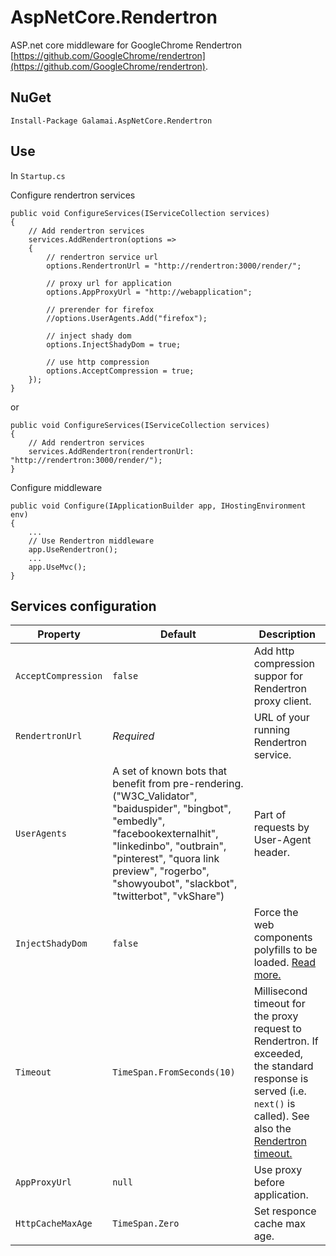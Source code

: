 # AspNetCore.Rendertron
ASP.net core middleware for GoogleChrome Rendertron [https://github.com/GoogleChrome/rendertron](https://github.com/GoogleChrome/rendertron).

## NuGet
`Install-Package Galamai.AspNetCore.Rendertron`

## Use
In `Startup.cs`

Configure rendertron services

    public void ConfigureServices(IServiceCollection services)
    {
        // Add rendertron services
		services.AddRendertron(options =>
		{
			// rendertron service url
			options.RendertronUrl = "http://rendertron:3000/render/";

			// proxy url for application
			options.AppProxyUrl = "http://webapplication";

			// prerender for firefox
			//options.UserAgents.Add("firefox");

			// inject shady dom
			options.InjectShadyDom = true;
			
			// use http compression
			options.AcceptCompression = true;
		});
    }
	
or

	public void ConfigureServices(IServiceCollection services)
    {
        // Add rendertron services
		services.AddRendertron(rendertronUrl: "http://rendertron:3000/render/");
    }

    
Configure middleware

    public void Configure(IApplicationBuilder app, IHostingEnvironment env)
    {
        ...
        // Use Rendertron middleware
        app.UseRendertron();
        ...
        app.UseMvc();
    }

## Services configuration

| Property | Default | Description |
| -------- | ------- | ----------- |
| `AcceptCompression` | `false` | Add http compression suppor for Rendertron proxy client. |
| `RendertronUrl` | *Required* | URL of your running Rendertron service. |
| `UserAgents` | A set of known bots that benefit from pre-rendering. ("W3C_Validator", "baiduspider", "bingbot", "embedly", "facebookexternalhit", "linkedinbo", "outbrain", "pinterest", "quora link preview", "rogerbo", "showyoubot", "slackbot", "twitterbot", "vkShare") | Part of requests by User-Agent header. |
| `InjectShadyDom` | `false` | Force the web components polyfills to be loaded. [Read more.](https://github.com/GoogleChrome/rendertron#web-components) |
| `Timeout` | `TimeSpan.FromSeconds(10)` | Millisecond timeout for the proxy request to Rendertron. If exceeded, the standard response is served (i.e. `next()` is called). See also the [Rendertron timeout.](https://github.com/GoogleChrome/rendertron#rendering-budget-timeout) |
| `AppProxyUrl` | `null` | Use proxy before application. |
| `HttpCacheMaxAge` | `TimeSpan.Zero` | Set responce cache max age. |
